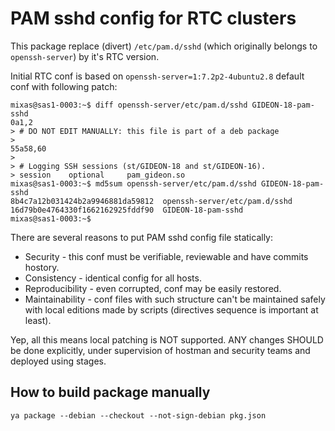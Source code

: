 # PAM sshd config for RTC clusters

This package replace (divert) `/etc/pam.d/sshd` (which originally belongs to
`openssh-server`) by it's RTC version.

Initial RTC conf is based on `openssh-server=1:7.2p2-4ubuntu2.8` default
conf with following patch:

```
mixas@sas1-0003:~$ diff openssh-server/etc/pam.d/sshd GIDEON-18-pam-sshd
0a1,2
> # DO NOT EDIT MANUALLY: this file is part of a deb package
>
55a58,60
>
> # Logging SSH sessions (st/GIDEON-18 and st/GIDEON-16).
> session    optional     pam_gideon.so
mixas@sas1-0003:~$ md5sum openssh-server/etc/pam.d/sshd GIDEON-18-pam-sshd
8b4c7a12b031424b2a9946881da59812  openssh-server/etc/pam.d/sshd
16d79b0e4764330f1662162925fddf90  GIDEON-18-pam-sshd
mixas@sas1-0003:~$
```

There are several reasons to put PAM sshd config file statically:

* Security - this conf must be verifiable, reviewable and have commits hostory.
* Consistency - identical config for all hosts.
* Reproducibility - even corrupted, conf may be easily restored.
* Maintainability - conf files with such structure can't be maintained safely
  with local editions made by scripts (directives sequence is important at
  least).

Yep, all this means local patching is NOT supported. ANY changes SHOULD be done
explicitly, under supervision of hostman and security teams and deployed using
stages.

## How to build package manually

    ya package --debian --checkout --not-sign-debian pkg.json
